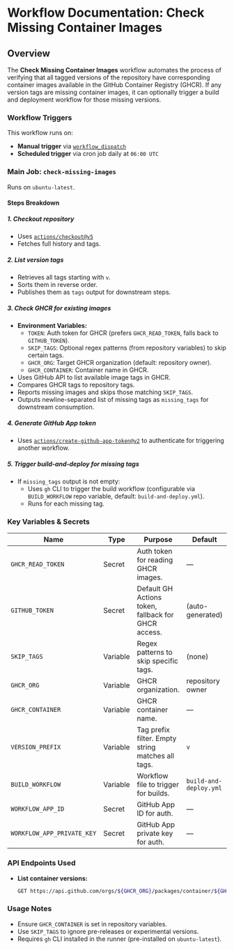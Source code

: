 # Workflow Documentation: Check Missing Container Images

## Overview

The **Check Missing Container Images** workflow automates the process of verifying that all tagged versions of the repository have corresponding container images available in the GitHub Container Registry (GHCR). If any version tags are missing container images, it can optionally trigger a build and deployment workflow for those missing versions.

### Workflow Triggers

This workflow runs on:

- **Manual trigger** via [`workflow_dispatch`](https://docs.github.com/en/actions/using-workflows/events-that-trigger-workflows#workflow_dispatch)
- **Scheduled trigger** via cron job daily at `06:00 UTC`

### Main Job: `check-missing-images`

Runs on `ubuntu-latest`.

#### Steps Breakdown

##### 1. **Checkout repository**

- Uses [`actions/checkout@v5`](https://github.com/actions/checkout)
- Fetches full history and tags.

##### 2. **List version tags**

- Retrieves all tags starting with `v`.
- Sorts them in reverse order.
- Publishes them as `tags` output for downstream steps.

##### 3. **Check GHCR for existing images**

- **Environment Variables:**
  - `TOKEN`: Auth token for GHCR (prefers `GHCR_READ_TOKEN`, falls back to `GITHUB_TOKEN`).
  - `SKIP_TAGS`: Optional regex patterns (from repository variables) to skip certain tags.
  - `GHCR_ORG`: Target GHCR organization (default: repository owner).
  - `GHCR_CONTAINER`: Container name in GHCR.
- Uses GitHub API to list available image tags in GHCR.
- Compares GHCR tags to repository tags.
- Reports missing images and skips those matching `SKIP_TAGS`.
- Outputs newline-separated list of missing tags as `missing_tags` for downstream consumption.

##### 4. **Generate GitHub App token**

- Uses [`actions/create-github-app-token@v2`](https://github.com/actions/create-github-app-token) to authenticate for triggering another workflow.

##### 5. **Trigger build-and-deploy for missing tags**

- If `missing_tags` output is not empty:
  - Uses `gh` CLI to trigger the build workflow (configurable via `BUILD_WORKFLOW` repo variable, default: `build-and-deploy.yml`).
  - Runs for each missing tag.

### Key Variables & Secrets

| Name                       | Type     | Purpose                                             | Default                | Required                        |
| -------------------------- | -------- | --------------------------------------------------- | ---------------------- | ------------------------------- |
| `GHCR_READ_TOKEN`          | Secret   | Auth token for reading GHCR images.                 | —                      | No (defaults to `GITHUB_TOKEN`) |
| `GITHUB_TOKEN`             | Secret   | Default GH Actions token, fallback for GHCR access. | (auto-generated)       | Yes, provided by GitHub         |
| `SKIP_TAGS`                | Variable | Regex patterns to skip specific tags.               | (none)                 | No                              |
| `GHCR_ORG`                 | Variable | GHCR organization.                                  | repository owner       | No                              |
| `GHCR_CONTAINER`           | Variable | GHCR container name.                                | —                      | Yes                             |
| `VERSION_PREFIX`           | Variable | Tag prefix filter. Empty string matches all tags.   | `v`                    | No                              |
| `BUILD_WORKFLOW`           | Variable | Workflow file to trigger for builds.                | `build-and-deploy.yml` | No                              |
| `WORKFLOW_APP_ID`          | Secret   | GitHub App ID for auth.                             | —                      | Yes                             |
| `WORKFLOW_APP_PRIVATE_KEY` | Secret   | GitHub App private key for auth.                    | —                      | Yes                             |

### API Endpoints Used

- **List container versions:**

  ```bash
  GET https://api.github.com/orgs/${GHCR_ORG}/packages/container/${GHCR_CONTAINER}/versions
  ```

### Usage Notes

- Ensure `GHCR_CONTAINER` is set in repository variables.
- Use `SKIP_TAGS` to ignore pre-releases or experimental versions.
- Requires `gh` CLI installed in the runner (pre-installed on `ubuntu-latest`).
